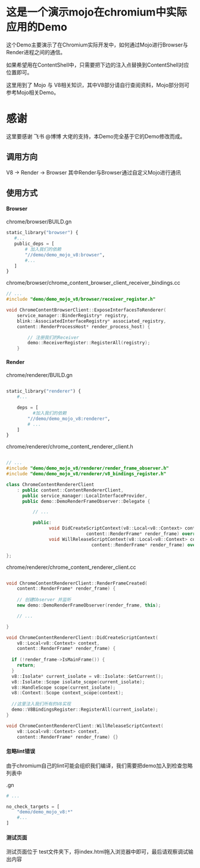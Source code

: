 # 这是一个演示mojo在chromium中实际应用的Demo

这个Demo主要演示了在Chromium实际开发中，如何通过Mojo进行Browser与Render进程之间的通信。

如果希望用在ContentShell中，只需要把下边的注入点替换到ContentShell对应位置即可。

这里用到了 Mojo 与 V8相关知识，其中V8部分请自行查阅资料，Mojo部分则可参考Mojo相关Demo。

# 感谢
这里要感谢 飞书 @博博 大佬的支持，本Demo完全基于它的Demo修改而成。

## 调用方向
   V8 -> Render -> Browser
   其中Render与Browser通过自定义Mojo进行通讯


## 使用方式

#### Browser

chrome/browser/BUILD.gn

```python
static_library("browser") {
   #...
   public_deps = [
       # 加入我们的依赖
       "//demo/demo_mojo_v8:browser",
       #...
   ]
}

```

chrome/browser/chrome_content_browser_client_receiver_bindings.cc

```cpp
// ...
#include "demo/demo_mojo_v8/browser/receiver_register.h"

void ChromeContentBrowserClient::ExposeInterfacesToRenderer(
    service_manager::BinderRegistry* registry,
    blink::AssociatedInterfaceRegistry* associated_registry,
    content::RenderProcessHost* render_process_host) {

        // 注册我们的Receiver
        demo::ReceiverRegister::RegisterAll(registry);
    }


```

#### Render

chrome/renderer/BUILD.gn

```python

static_library("renderer") {
    #...

    deps = [
          #加入我们的依赖
        "//demo/demo_mojo_v8:renderer",
        # ...
    ]
}

```

chrome/renderer/chrome_content_renderer_client.h

```cpp

// ...
#include "demo/demo_mojo_v8/renderer/render_frame_observer.h"
#include "demo/demo_mojo_v8/renderer/v8_bindings_register.h"

class ChromeContentRendererClient
    : public content::ContentRendererClient,
      public service_manager::LocalInterfaceProvider,
      public demo::DemoRenderFrameObserver::Delegate {

          // ...

          public:
            	void DidCreateScriptContext(v8::Local<v8::Context> context,
                              content::RenderFrame* render_frame) override;
  		        void WillReleaseScriptContext(v8::Local<v8::Context> context,
                                content::RenderFrame* render_frame) override;

};

```

chrome/renderer/chrome_content_renderer_client.cc

```cpp

void ChromeContentRendererClient::RenderFrameCreated(
    content::RenderFrame* render_frame) {
    
    // 创建Observer 并监听
    new demo::DemoRenderFrameObserver(render_frame, this);

    // ...

}

void ChromeContentRendererClient::DidCreateScriptContext(
    v8::Local<v8::Context> context,
    content::RenderFrame* render_frame) {
 
  if (!render_frame->IsMainFrame()) {
    return;
  }
  v8::Isolate* current_isolate = v8::Isolate::GetCurrent();
  v8::Isolate::Scope isolate_scope(current_isolate);
  v8::HandleScope scope(current_isolate);
  v8::Context::Scope context_scope(context);
    
  //这里注入我们所有的V8实现
  demo::V8BindingsRegister::RegisterAll(current_isolate);
}

void ChromeContentRendererClient::WillReleaseScriptContext(
    v8::Local<v8::Context> context,
    content::RenderFrame* render_frame) {}


```

#### 忽略lint错误
由于chromium自己的lint可能会组织我们编译，我们需要把demo加入到检查忽略列表中

.gn

``` python
# ...

no_check_targets = [
    "demo/demo_mojo_v8:*"
    #...
]

```

#### 测试页面
测试页面位于 test文件夹下，将index.html拖入浏览器中即可，最后请观察调试输出内容
